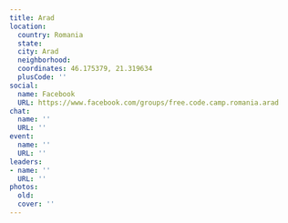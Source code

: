```yaml
---
title: Arad
location:
  country: Romania
  state: 
  city: Arad
  neighborhood: 
  coordinates: 46.175379, 21.319634
  plusCode: ''
social:
  name: Facebook
  URL: https://www.facebook.com/groups/free.code.camp.romania.arad
chat:
  name: ''
  URL: ''
event:
  name: ''
  URL: ''
leaders:
- name: ''
  URL: ''
photos:
  old: 
  cover: ''
---
```


